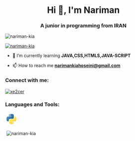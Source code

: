 <h1 align="center">Hi 👋, I'm Nariman</h1>
<h3 align="center">A junior in programming from IRAN</h3>

<p align="left"> <img src="https://komarev.com/ghpvc/?username=nariman-kia&label=Profile%20views&color=0e75b6&style=flat" alt="nariman-kia" /> </p>

<p align="left"> <a href="https://github.com/ryo-ma/github-profile-trophy"><img src="https://github-profile-trophy.vercel.app/?username=nariman-kia" alt="nariman-kia" /></a> </p>

- 🌱 I’m currently learning **JAVA,CSS,HTMLS,JAVA-SCRIPT**

- 📫 How to reach me **narimankiahoseini@gmail.com**

<h3 align="left">Connect with me:</h3>
<p align="left">
<a href="https://instagram.com/xe2cer" target="blank"><img align="center" src="https://raw.githubusercontent.com/rahuldkjain/github-profile-readme-generator/master/src/images/icons/Social/instagram.svg" alt="xe2cer" height="30" width="40" /></a>
</p>

<h3 align="left">Languages and Tools:</h3>
<p align="left"> <a href="https://www.python.org" target="_blank" rel="noreferrer"> <img src="https://raw.githubusercontent.com/devicons/devicon/master/icons/python/python-original.svg" alt="python" width="40" height="40"/> </a> </p>

<p>&nbsp;<img align="center" src="https://github-readme-stats.vercel.app/api?username=nariman-kia&show_icons=true&locale=en" alt="nariman-kia" /></p>
